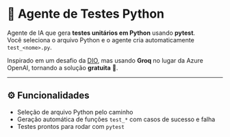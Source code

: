 # 🤖 Agente de Testes Python

Agente de IA que gera **testes unitários em Python** usando **pytest**.  
Você seleciona o arquivo Python e o agente cria automaticamente `test_<nome>.py`.

Inspirado em um desafio da [DIO](https://www.dio.me/), mas usando **Groq** no lugar da Azure OpenAI, tornando a solução **gratuita** 🚀.

---

## ⚙️ Funcionalidades
- Seleção de arquivo Python pelo caminho  
- Geração automática de funções `test_*` com casos de sucesso e falha  
- Testes prontos para rodar com `pytest`
